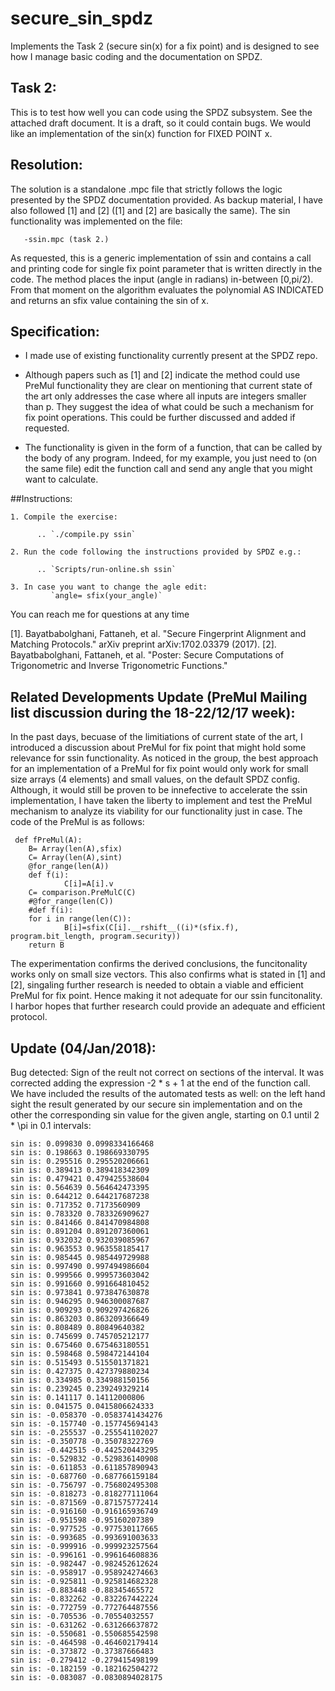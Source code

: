 # secure_sin_spdz
Implements the Task 2 (secure sin(x) for a fix point) and is designed to see how I manage basic coding and the documentation on SPDZ.


## Task 2: 

This is to test how well you can code using the SPDZ subsystem.
See the attached draft document. It is a draft, so it could contain
bugs. We would like an implementation of the sin(x) function
for FIXED POINT x.

## Resolution:
The solution is a standalone .mpc file that strictly follows the logic presented by the SPDZ documentation provided. As backup material, I have also followed [1] and [2] ([1] and [2] are basically the same). The sin functionality was implemented on the file:

       -ssin.mpc (task 2.)
       
As requested, this is a generic implementation of ssin and contains a call and printing code for single fix point parameter that is written directly in the code. The method places the input (angle in radians) in-between \[0,pi/2). From that moment on the algorithm evaluates the polynomial AS INDICATED and returns an sfix value containing the sin of x. 

## Specification:
   
   - I made use of existing functionality currently present at the SPDZ repo.
   
   - Although papers such as [1] and [2] indicate the method could use PreMul functionality they are clear on mentioning that current state of the art only addresses the case where all inputs are integers smaller than p. They suggest the idea of what could be such a mechanism for fix point operations. This could be further discussed and added if requested.
   
   - The functionality is given in the form of a function, that can be called by the body of any program. Indeed, for my example, you just need to (on the same file) edit the function call and send any angle that you might want to calculate. 
    
    
##Instructions: 
    
    1. Compile the exercise: 
    
          .. `./compile.py ssin`
    
    2. Run the code following the instructions provided by SPDZ e.g.:
        
          .. `Scripts/run-online.sh ssin`
    
    3. In case you want to change the agle edit: 
             `angle= sfix(your_angle)`
        
You can reach me for questions at any time

[1]. Bayatbabolghani, Fattaneh, et al. "Secure Fingerprint Alignment and Matching Protocols." arXiv preprint arXiv:1702.03379 (2017).
[2]. Bayatbabolghani, Fattaneh, et al. "Poster: Secure Computations of Trigonometric and Inverse Trigonometric Functions."

## Related Developments Update (PreMul Mailing list discussion during the 18-22/12/17 week): 
In the past days, becuase of the limitiations of current state of the art, I introduced a discussion about PreMul for fix point that might hold some relevance for ssin functionality. As noticed in the group, the best approach for an implementation of a PreMul for fix point would only work for small size arrays (4 elements) and small values, on the default SPDZ config. Although, it would still be proven to be innefective to accelerate the ssin implementation, I have taken the liberty to implement and test the PreMul mechanism to analyze its viability for our functionality just in case. The code of the PreMul is as follows:
                     
     def fPreMul(A):
        B= Array(len(A),sfix)
        C= Array(len(A),sint)
        @for_range(len(A))
        def f(i):
                C[i]=A[i].v
        C= comparison.PreMulC(C)
        #@for_range(len(C))
        #def f(i):
        for i in range(len(C)):
                B[i]=sfix(C[i].__rshift__((i)*(sfix.f), program.bit_length, program.security))
        return B
 
The experimentation confirms the derived conclusions, the funcitonality works only on small size vectors. This also confirms what is stated in [1] and [2], singaling further research is needed to obtain a viable and efficient PreMul for fix point. Hence making it not adequate for our ssin funcitonality. I harbor hopes that further research could provide an adequate and efficient protocol.
## Update (04/Jan/2018): 
Bug detected: Sign of the reult not correct on sections of the interval. It was corrected adding the expression -2 * s + 1 at the end of the function call.
We have included the results of the automated tests as well: on the left hand sight the result generated by our secure sin implementation and on the other the corresponding sin value for the given angle, starting on 0.1 until 2 * \pi in 0.1 intervals:

    sin is: 0.099830 0.0998334166468
    sin is: 0.198663 0.198669330795
    sin is: 0.295516 0.295520206661
    sin is: 0.389413 0.389418342309
    sin is: 0.479421 0.479425538604
    sin is: 0.564639 0.564642473395
    sin is: 0.644212 0.644217687238
    sin is: 0.717352 0.7173560909
    sin is: 0.783320 0.783326909627
    sin is: 0.841466 0.841470984808
    sin is: 0.891204 0.891207360061
    sin is: 0.932032 0.932039085967
    sin is: 0.963553 0.963558185417
    sin is: 0.985445 0.985449729988
    sin is: 0.997490 0.997494986604
    sin is: 0.999566 0.999573603042
    sin is: 0.991660 0.991664810452
    sin is: 0.973841 0.973847630878
    sin is: 0.946295 0.946300087687
    sin is: 0.909293 0.909297426826
    sin is: 0.863203 0.863209366649
    sin is: 0.808489 0.80849640382
    sin is: 0.745699 0.745705212177
    sin is: 0.675460 0.675463180551
    sin is: 0.598468 0.598472144104
    sin is: 0.515493 0.515501371821
    sin is: 0.427375 0.427379880234
    sin is: 0.334985 0.334988150156
    sin is: 0.239245 0.239249329214
    sin is: 0.141117 0.14112000806
    sin is: 0.041575 0.0415806624333
    sin is: -0.058370 -0.0583741434276
    sin is: -0.157740 -0.157745694143
    sin is: -0.255537 -0.255541102027
    sin is: -0.350778 -0.35078322769
    sin is: -0.442515 -0.442520443295
    sin is: -0.529832 -0.529836140908
    sin is: -0.611853 -0.611857890943
    sin is: -0.687760 -0.687766159184
    sin is: -0.756797 -0.756802495308
    sin is: -0.818273 -0.818277111064
    sin is: -0.871569 -0.871575772414
    sin is: -0.916160 -0.916165936749
    sin is: -0.951598 -0.95160207389
    sin is: -0.977525 -0.977530117665
    sin is: -0.993685 -0.993691003633
    sin is: -0.999916 -0.999923257564
    sin is: -0.996161 -0.996164608836
    sin is: -0.982447 -0.982452612624
    sin is: -0.958917 -0.958924274663
    sin is: -0.925811 -0.925814682328
    sin is: -0.883448 -0.88345465572
    sin is: -0.832262 -0.832267442224
    sin is: -0.772759 -0.772764487556
    sin is: -0.705536 -0.70554032557
    sin is: -0.631262 -0.631266637872
    sin is: -0.550681 -0.550685542598
    sin is: -0.464598 -0.464602179414
    sin is: -0.373872 -0.37387666483
    sin is: -0.279412 -0.279415498199
    sin is: -0.182159 -0.182162504272
    sin is: -0.083087 -0.0830894028175
